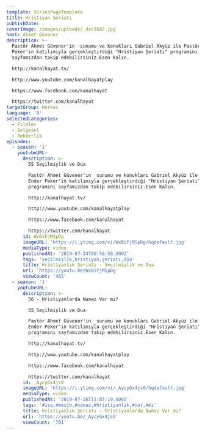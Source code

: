```yaml
---
template: SeriesPageTemplate
title: Hristiyan Şeriatı
publishDate: .
coverImage: /images/uploads/_dsc1607.jpg
host: Ahmet Güvener
description: >-
  Pastör Ahmet Güvener'in  sunumu ve konukları Gabriel Akyüz ile Pastör Ender
  Peker'in katılımıyla gerçekleştirdiği "Hristiyan Şeriatı" programını
  sayfamızdan takip edebilirsiniz.Esen Kalın.

  http://kanalhayat.tv/

  http://www.youtube.com/kanalhayatplay

  https://www.facebook.com/kanalhayat

  https://twitter.com/kanalhayat
targetGroup: Herkes
language: '0'
selectedCategories:
  - Filmler
  - Belgesel
  - Rehberlik
episodes:
  - season: '1'
    youtubeURL:
      description: >-
        55 Seçilmişlik ve Dua

        Pastör Ahmet Güvener'in  sunumu ve konukları Gabriel Akyüz ile Pastör
        Ender Peker'in katılımıyla gerçekleştirdiği "Hristiyan Şeriatı"
        programını sayfamızdan takip edebilirsiniz.Esen Kalın.

        http://kanalhayat.tv/

        http://www.youtube.com/kanalhayatplay

        https://www.facebook.com/kanalhayat

        https://twitter.com/kanalhayat
      id: WxBiFjMSpDg
      imageURL: 'https://i.ytimg.com/vi/WxBiFjMSpDg/hqdefault.jpg'
      mediaType: video
      publishedAt: '2019-07-24T09:58:50.000Z'
      tags: 'seçilmişlik,hristiyan,şeriatı,dua'
      title: Hristiyanlık Şeriatı - Seçilmişlik ve Dua
      url: 'https://youtu.be/WxBiFjMSpDg'
      viewCount: '465'
  - season: '1'
    youtubeURL:
      description: >-
        56 - Hristiyanlarda Namaz Var mı?

        55 Seçilmişlik ve Dua

        Pastör Ahmet Güvener'in  sunumu ve konukları Gabriel Akyüz ile Pastör
        Ender Peker'in katılımıyla gerçekleştirdiği "Hristiyan Şeriatı"
        programını sayfamızdan takip edebilirsiniz.Esen Kalın.

        http://kanalhayat.tv/

        http://www.youtube.com/kanalhayatplay

        https://www.facebook.com/kanalhayat

        https://twitter.com/kanalhayat
      id: _AycyGx4js0
      imageURL: 'https://i.ytimg.com/vi/_AycyGx4js0/hqdefault.jpg'
      mediaType: video
      publishedAt: '2019-07-26T11:07:19.000Z'
      tags: '#isa,#mesih,#namaz,#hristiyanlık,#var,#mı'
      title: Hristiyanlık Şeriatı - Hristiyanlarda Namaz Var mı?
      url: 'https://youtu.be/_AycyGx4js0'
      viewCount: '701'
---
```


